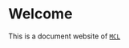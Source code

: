 # Welcome

This is a document website of [`MCL`](https://github.com/QuantumLS-Studio/MinecraftLauncher-CLI)
